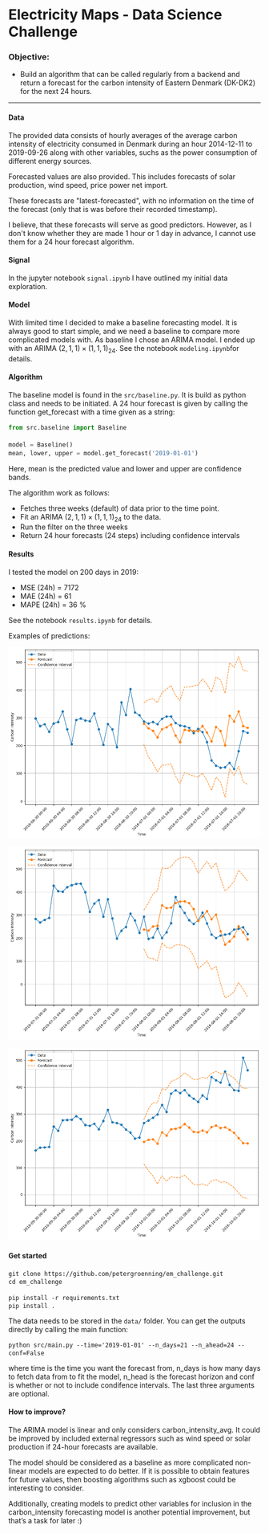 # Electricity Maps - Data Science Challenge

### Objective:
- Build an algorithm that can be called regularly from a backend and return a forecast for the carbon intensity of Eastern Denmark (DK-DK2) for the next 24 hours. 

---

#### Data 
The provided data consists of hourly averages of the average carbon intensity of electricity consumed in Denmark during an hour 2014-12-11 to 2019-09-26 along with other variables, suchs as the power consumption of different energy sources.

Forecasted values are also provided. This includes forecasts of solar production, wind speed, price power net import.

These forecasts are "latest-forecasted", with no information on the time of the forecast (only that is was before their recorded timestamp).

I believe, that these forecasts will serve as good predictors. However, as I don't know whether they are made 1 hour or 1 day in advance, I cannot use them for a 24 hour forecast algorithm.

#### Signal
In the jupyter notebook `signal.ipynb` I have outlined my initial data exploration.

#### Model
With limited time I decided to make a baseline forecasting model.
It is always good to start simple, and we need a baseline to compare more complicated models with.
As baseline I chose an ARIMA model. I ended up with an ARIMA $(2,1,1)\times(1,1,1)_{24}$. See the notebook `modeling.ipynb`for details.

#### Algorithm
The baseline model is found in the `src/baseline.py`.
It is build as python class and needs to be initiated. 
A 24 hour forecast is given by calling the function get_forecast with a time given as a string:
```python
from src.baseline import Baseline

model = Baseline()
mean, lower, upper = model.get_forecast('2019-01-01')
```

Here, mean is the predicted value and lower and upper are confidence bands.

The algorithm work as follows:
-  Fetches three weeks (default) of data prior to the time point.
- Fit an  ARIMA $(2,1,1)\times(1,1,1)_{24}$ to the data.
- Run the filter on the three weeks
- Return 24 hour forecasts (24 steps) including confidence intervals

#### Results
I tested the model on 200 days in 2019:
- MSE (24h) = 7172
- MAE (24h) = 61
- MAPE (24h) = 36 %

See the notebook `results.ipynb` for details.

Examples of predictions:

![Alt text](output1.png)

![Alt text](output2.png)

![Alt text](output3.png)


#### Get started
```
git clone https://github.com/petergroenning/em_challenge.git
cd em_challenge

pip install -r requirements.txt
pip install .
```

The data needs to be stored in the `data/` folder.
You can get the outputs directly by calling the main function:

```
python src/main.py --time='2019-01-01' --n_days=21 --n_ahead=24 --conf=False
```
where time is the time you want the forecast from, n_days is how many days to fetch data from to fit the model, n_head is the forecast horizon and conf is whether or not to include condifence intervals.
The last three arguments are optional.



#### How to improve?
The ARIMA model is linear and only considers carbon_intensity_avg. It could be improved by included external regressors such as wind speed or solar production if 24-hour forecasts are available.

The model should be considered as a baseline as more complicated non-linear models are expected to do better.
If it is possible to obtain features for future values, then boosting algorithms such as xgboost could be interesting to consider.

Additionally, creating models to predict other variables for inclusion in the carbon_intensity forecasting model is another potential improvement, but that’s a task for later :)